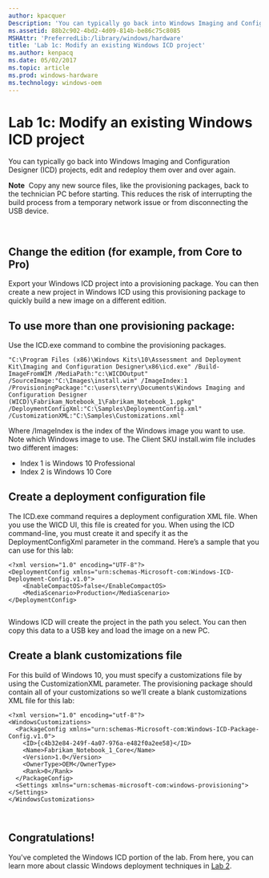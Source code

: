 ```yaml
---
author: kpacquer
Description: 'You can typically go back into Windows Imaging and Configuration Designer (ICD) projects, edit and redeploy them over and over again.'
ms.assetid: 88b2c902-4bd2-4d09-814b-be86c75c8085
MSHAttr: 'PreferredLib:/library/windows/hardware'
title: 'Lab 1c: Modify an existing Windows ICD project'
ms.author: kenpacq
ms.date: 05/02/2017
ms.topic: article
ms.prod: windows-hardware
ms.technology: windows-oem
---
```


# Lab 1c: Modify an existing Windows ICD project


You can typically go back into Windows Imaging and Configuration Designer (ICD) projects, edit and redeploy them over and over again.

**Note**  Copy any new source files, like the provisioning packages, back to the technician PC before starting. This reduces the risk of interrupting the build process from a temporary network issue or from disconnecting the USB device.

 

## <span id="Change_the_edition__for_example__from_Core_to_Pro_"></span><span id="change_the_edition__for_example__from_core_to_pro_"></span><span id="CHANGE_THE_EDITION__FOR_EXAMPLE__FROM_CORE_TO_PRO_"></span>Change the edition (for example, from Core to Pro)


Export your Windows ICD project into a provisioning package. You can then create a new project in Windows ICD using this provisioning package to quickly build a new image on a different edition.

## <span id="To_use_more_than_one_provisioning_package_"></span><span id="to_use_more_than_one_provisioning_package_"></span><span id="TO_USE_MORE_THAN_ONE_PROVISIONING_PACKAGE_"></span>To use more than one provisioning package:


Use the ICD.exe command to combine the provisioning packages.

```
"C:\Program Files (x86)\Windows Kits\10\Assessment and Deployment Kit\Imaging and Configuration Designer\x86\icd.exe" /Build-ImageFromWIM /MediaPath:"c:\WICDOutput" /SourceImage:"C:\Images\install.wim" /ImageIndex:1 /ProvisioningPackage:"c:\users\terry\Documents\Windows Imaging and Configuration Designer (WICD)\Fabrikam_Notebook_1\Fabrikam_Notebook_1.ppkg" /DeploymentConfigXml:"C:\Samples\DeploymentConfig.xml" /CustomizationXML:"C:\Samples\Customizations.xml" 
```

Where /ImageIndex is the index of the Windows image you want to use. Note which Windows image to use. The Client SKU install.wim file includes two different images:

-   Index 1 is Windows 10 Professional
-   Index 2 is Windows 10 Core

## <span id="Create_a_deployment_configuration_file"></span><span id="create_a_deployment_configuration_file"></span><span id="CREATE_A_DEPLOYMENT_CONFIGURATION_FILE"></span>Create a deployment configuration file


The ICD.exe command requires a deployment configuration XML file. When you use the WICD UI, this file is created for you. When using the ICD command-line, you must create it and specify it as the DeploymentConfigXml parameter in the command. Here’s a sample that you can use for this lab:

```
<?xml version="1.0" encoding="UTF-8"?>
<DeploymentConfig xmlns="urn:schemas-Microsoft-com:Windows-ICD-Deployment-Config.v1.0">
    <EnableCompactOS>false</EnableCompactOS>
    <MediaScenario>Production</MediaScenario>
</DeploymentConfig>
 
```

Windows ICD will create the project in the path you select. You can then copy this data to a USB key and load the image on a new PC.

## <span id="Create_a_blank_customizations_file"></span><span id="create_a_blank_customizations_file"></span><span id="CREATE_A_BLANK_CUSTOMIZATIONS_FILE"></span>Create a blank customizations file


For this build of Windows 10, you must specify a customizations file by using the CustomizationXML parameter. The provisioning package should contain all of your customizations so we’ll create a blank customizations XML file for this lab:

```
<?xml version="1.0" encoding="utf-8"?>
<WindowsCustomizations>
  <PackageConfig xmlns="urn:schemas-Microsoft-com:Windows-ICD-Package-Config.v1.0">
    <ID>{c4b32e84-249f-4a07-976a-e482f0a2ee58}</ID>
    <Name>Fabrikam_Notebook_1_Core</Name>
    <Version>1.0</Version>
    <OwnerType>OEM</OwnerType>
    <Rank>0</Rank>
  </PackageConfig>
  <Settings xmlns="urn:schemas-microsoft-com:windows-provisioning">
</Settings>
</WindowsCustomizations>

 
```

## <span id="Congratulations_"></span><span id="congratulations_"></span><span id="CONGRATULATIONS_"></span>Congratulations!


You've completed the Windows ICD portion of the lab. From here, you can learn more about classic Windows deployment techniques in [Lab 2](part-2--classic-style-deployment.md).

 

 





